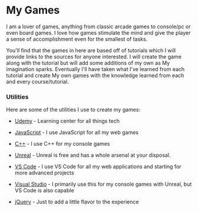 # My Games

I am a lover of games, anything from classic arcade games to console/pc or even board games. I love how games stimulate the mind and give the player a sense of accomplishment even for the smallest of tasks.

You'll find that the games in here are based off of tutorials which I will provide links to the sources for anyone interested. I will create the game along with the tutorial but will add some additions of my own as My imagination sparks. Eventually I'll have taken what I've learned from each tutorial and create My own games with the knowledge learned from each and every course/tutorial.

### Utilities

Here are some of the utilities I use to create my games:

* [Udemy] - Learning center for all things tech
* [JavaScript] - I use JavaScript for all my web games
* [C++] - I use C++ for my console games
* [Unreal] - Unreal is free and has a whole arsenal at your disposal.
* [VS Code] - I use VS Code for all my web applications and starting for more advanced projects
* [Visual Studio] - I primarily use this for my console games with Unreal, but VS Code is also capable
* [jQuery] - Just to add a little flavor to the experience


   [Udemy]: <https://www.udemy.com/>
   [JavaScript]: <https://www.javascript.com/>
   [C++]: <http://www.cplusplus.com/>
   [Unreal]: <https://www.unrealengine.com/en-US/>
   [VS Code]: <https://code.visualstudio.com/>
   [Visual Studio]: <https://visualstudio.microsoft.com/vs/>
   [jQuery]: <http://jquery.com>

